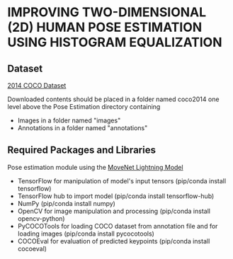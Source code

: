 # IMPROVING TWO-DIMENSIONAL (2D) HUMAN POSE ESTIMATION USING HISTOGRAM EQUALIZATION
## Dataset 
[2014 COCO Dataset](https://cocodataset.org/#download)

Downloaded contents should be placed in a folder named coco2014 one level above the Pose Estimation directory containing 
- Images in a folder named "images"
- Annotations in a folder named "annotations"

## Required Packages and Libraries 
Pose estimation module using the [MoveNet Lightning Model](https://www.kaggle.com/models/google/movenet/tensorFlow2/singlepose-lightning)
- TensorFlow for manipulation of model's input tensors (pip/conda install tensorflow)
- TensorFlow hub to import model (pip/conda install tensorflow-hub)
- NumPy (pip/conda install numpy)
- OpenCV for image manipulation and processing (pip/conda install opencv-python)
- PyCOCOTools for loading COCO dataset from annotation file and for loading images (pip/conda install pycocotools)
- COCOEval for evaluation of predicted keypoints (pip/conda install cocoeval)
